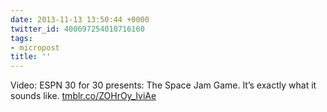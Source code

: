 ```yaml
---
date: 2013-11-13 13:50:44 +0000
twitter_id: 400697254010716160
tags:
- micropost
title: ''
---
```


Video: ESPN 30 for 30 presents: The Space Jam Game. It’s exactly what it sounds like. [tmblr.co/ZOHrOy_IviAe](http://tmblr.co/ZOHrOy_IviAe)
